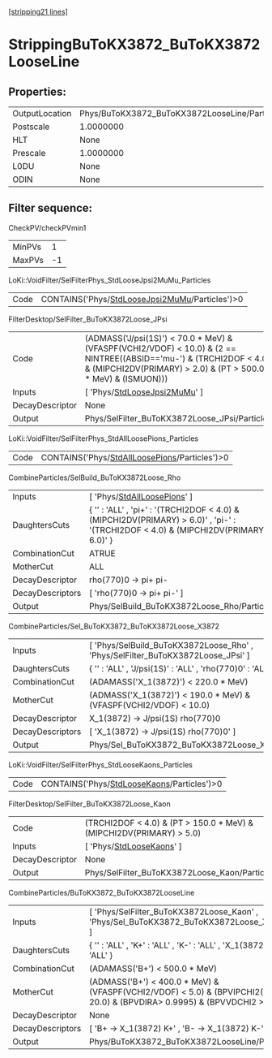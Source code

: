 [[stripping21 lines]](./stripping21-index)

# StrippingBuToKX3872_BuToKX3872LooseLine

## Properties:

|                |                                               |
|----------------|-----------------------------------------------|
| OutputLocation | Phys/BuToKX3872_BuToKX3872LooseLine/Particles |
| Postscale      | 1.0000000                                     |
| HLT            | None                                          |
| Prescale       | 1.0000000                                     |
| L0DU           | None                                          |
| ODIN           | None                                          |

## Filter sequence:

CheckPV/checkPVmin1

|        |     |
|--------|-----|
| MinPVs | 1   |
| MaxPVs | -1  |

LoKi::VoidFilter/SelFilterPhys_StdLooseJpsi2MuMu_Particles

|      |                                                                                                    |
|------|----------------------------------------------------------------------------------------------------|
| Code | CONTAINS('Phys/[StdLooseJpsi2MuMu](./stripping21-commonparticles-stdloosejpsi2mumu)/Particles')\>0 |

FilterDesktop/SelFilter_BuToKX3872Loose_JPsi

|                 |                                                                                                                                                                                           |
|-----------------|-------------------------------------------------------------------------------------------------------------------------------------------------------------------------------------------|
| Code            | (ADMASS('J/psi(1S)') \< 70.0 \* MeV) & (VFASPF(VCHI2/VDOF) \< 10.0) & (2 == NINTREE((ABSID=='mu-') & (TRCHI2DOF \< 4.0) & (MIPCHI2DV(PRIMARY) \> 2.0) & (PT \> 500.0 \* MeV) & (ISMUON))) |
| Inputs          | [ 'Phys/[StdLooseJpsi2MuMu](./stripping21-commonparticles-stdloosejpsi2mumu)' ]                                                                                                         |
| DecayDescriptor | None                                                                                                                                                                                      |
| Output          | Phys/SelFilter_BuToKX3872Loose_JPsi/Particles                                                                                                                                             |

LoKi::VoidFilter/SelFilterPhys_StdAllLoosePions_Particles

|      |                                                                                                  |
|------|--------------------------------------------------------------------------------------------------|
| Code | CONTAINS('Phys/[StdAllLoosePions](./stripping21-commonparticles-stdallloosepions)/Particles')\>0 |

CombineParticles/SelBuild_BuToKX3872Loose_Rho

|                  |                                                                                                                                          |
|------------------|------------------------------------------------------------------------------------------------------------------------------------------|
| Inputs           | [ 'Phys/[StdAllLoosePions](./stripping21-commonparticles-stdallloosepions)' ]                                                          |
| DaughtersCuts    | { '' : 'ALL' , 'pi+' : '(TRCHI2DOF \< 4.0) & (MIPCHI2DV(PRIMARY) \> 6.0)' , 'pi-' : '(TRCHI2DOF \< 4.0) & (MIPCHI2DV(PRIMARY) \> 6.0)' } |
| CombinationCut   | ATRUE                                                                                                                                    |
| MotherCut        | ALL                                                                                                                                      |
| DecayDescriptor  | rho(770)0 -\> pi+ pi-                                                                                                                    |
| DecayDescriptors | [ 'rho(770)0 -\> pi+ pi-' ]                                                                                                            |
| Output           | Phys/SelBuild_BuToKX3872Loose_Rho/Particles                                                                                              |

CombineParticles/Sel_BuToKX3872_BuToKX3872Loose_X3872

|                  |                                                                                   |
|------------------|-----------------------------------------------------------------------------------|
| Inputs           | [ 'Phys/SelBuild_BuToKX3872Loose_Rho' , 'Phys/SelFilter_BuToKX3872Loose_JPsi' ] |
| DaughtersCuts    | { '' : 'ALL' , 'J/psi(1S)' : 'ALL' , 'rho(770)0' : 'ALL' }                        |
| CombinationCut   | (ADAMASS('X_1(3872)') \< 220.0 \* MeV)                                            |
| MotherCut        | (ADMASS('X_1(3872)') \< 190.0 \* MeV) & (VFASPF(VCHI2/VDOF) \< 10.0)              |
| DecayDescriptor  | X_1(3872) -\> J/psi(1S) rho(770)0                                                 |
| DecayDescriptors | [ 'X_1(3872) -\> J/psi(1S) rho(770)0' ]                                         |
| Output           | Phys/Sel_BuToKX3872_BuToKX3872Loose_X3872/Particles                               |

LoKi::VoidFilter/SelFilterPhys_StdLooseKaons_Particles

|      |                                                                                            |
|------|--------------------------------------------------------------------------------------------|
| Code | CONTAINS('Phys/[StdLooseKaons](./stripping21-commonparticles-stdloosekaons)/Particles')\>0 |

FilterDesktop/SelFilter_BuToKX3872Loose_Kaon

|                 |                                                                           |
|-----------------|---------------------------------------------------------------------------|
| Code            | (TRCHI2DOF \< 4.0) & (PT \> 150.0 \* MeV) & (MIPCHI2DV(PRIMARY) \> 5.0)   |
| Inputs          | [ 'Phys/[StdLooseKaons](./stripping21-commonparticles-stdloosekaons)' ] |
| DecayDescriptor | None                                                                      |
| Output          | Phys/SelFilter_BuToKX3872Loose_Kaon/Particles                             |

CombineParticles/BuToKX3872_BuToKX3872LooseLine

|                  |                                                                                                                                 |
|------------------|---------------------------------------------------------------------------------------------------------------------------------|
| Inputs           | [ 'Phys/SelFilter_BuToKX3872Loose_Kaon' , 'Phys/Sel_BuToKX3872_BuToKX3872Loose_X3872' ]                                       |
| DaughtersCuts    | { '' : 'ALL' , 'K+' : 'ALL' , 'K-' : 'ALL' , 'X_1(3872)' : 'ALL' }                                                              |
| CombinationCut   | (ADAMASS('B+') \< 500.0 \* MeV)                                                                                                 |
| MotherCut        | (ADMASS('B+') \< 400.0 \* MeV) & (VFASPF(VCHI2/VDOF) \< 5.0) & (BPVIPCHI2() \< 20.0) & (BPVDIRA\> 0.9995) & (BPVVDCHI2 \> 30.0) |
| DecayDescriptor  | None                                                                                                                            |
| DecayDescriptors | [ 'B+ -\> X_1(3872) K+' , 'B- -\> X_1(3872) K-' ]                                                                             |
| Output           | Phys/BuToKX3872_BuToKX3872LooseLine/Particles                                                                                   |
